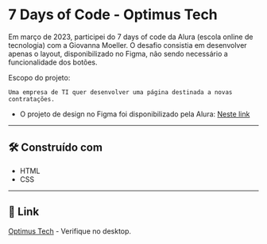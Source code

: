 # 7 Days of Code - Optimus Tech

Em março de 2023, participei do 7 days of code da Alura (escola online de tecnologia) com a Giovanna Moeller. O desafio consistia em desenvolver apenas o layout, disponibilizado no Figma, não sendo necessário a funcionalidade dos botões.

Escopo do projeto:
```
Uma empresa de TI quer desenvolver uma página destinada a novas contratações.
```



* O projeto de design no Figma foi disponibilizado pela Alura:
[Neste link](https://www.figma.com/file/5xHV9Fs55vCZOJbzr0vnXe/7daysOfCode-HTML-CSS-(Copy)?node-id=0-9878&t=l9CBOKrp8sbVlvWj-0)

---

## 🛠️ Construído com

* HTML
* CSS

---

## 📌 Link

[Optimus Tech](https://7daysofcode-optimus-tech-snowy.vercel.app/) - Verifique no desktop.